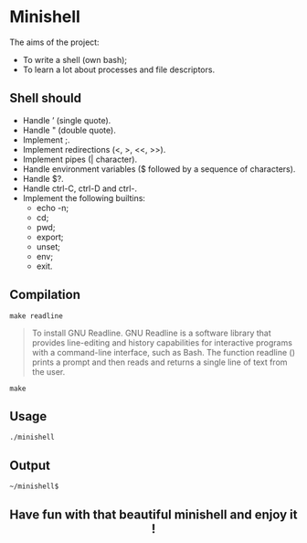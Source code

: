 # Minishell
The aims of the project:
- To write a shell (own bash);
- To learn a lot about processes and file descriptors.
## Shell should
- Handle ’ (single quote).
- Handle " (double quote).
- Implement ;.
- Implement redirections (<, >, <<, >>).
- Implement pipes (| character).
- Handle environment variables ($ followed by a sequence of characters).
- Handle $?.
- Handle ctrl-C, ctrl-D and ctrl-\.
- Implement the following builtins:
  - echo -n;
  - cd;
  - pwd;
  - export;
  - unset;
  - env;
  - exit.
## Compilation
```
make readline
```
>To install GNU Readline. GNU Readline is a software library that provides line-editing and history capabilities for interactive programs with a command-line interface, such as Bash. The function readline () prints a prompt and then reads and returns a single line of text from the user.
```
make
```
## Usage
```
./minishell
```
## Output
```
~/minishell$
```
<h2 align="center">Have fun with that beautiful minishell and enjoy it !</h2>
